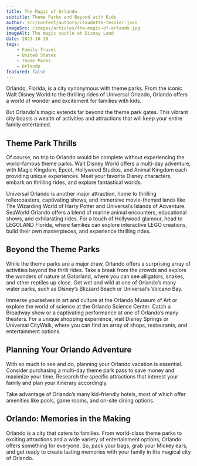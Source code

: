 ```yaml
---
title: The Magic of Orlando
subtitle: Theme Parks and Beyond with Kids
author: src/content/authors/claudette-tessier.json
imageSrc: /images/articles/the-magic-of-orlando.jpg
imageAlt: The magic castle at Disney Land
date: 2023-10-10
tags:
    - Family Travel
    - United States
    - Theme Parks
    - Orlando
featured: false
---
```


Orlando, Florida, is a city synonymous with theme parks. From the iconic Walt Disney World to the thrilling rides of Universal Orlando, Orlando offers a world of wonder and excitement for families with kids.

But Orlando's magic extends far beyond the theme park gates. This vibrant city boasts a wealth of activities and attractions that will keep your entire family entertained.

## Theme Park Thrills

Of course, no trip to Orlando would be complete without experiencing the world-famous theme parks. Walt Disney World offers a multi-day adventure, with Magic Kingdom, Epcot, Hollywood Studios, and Animal Kingdom each providing unique experiences. Meet your favorite Disney characters, embark on thrilling rides, and explore fantastical worlds.

Universal Orlando is another major attraction, home to thrilling rollercoasters, captivating shows, and immersive movie-themed lands like The Wizarding World of Harry Potter and Universal’s Islands of Adventure. SeaWorld Orlando offers a blend of marine animal encounters, educational shows, and exhilarating rides. For a touch of Hollywood glamour, head to LEGOLAND Florida, where families can explore interactive LEGO creations, build their own masterpieces, and experience thrilling rides.

## Beyond the Theme Parks

While the theme parks are a major draw, Orlando offers a surprising array of activities beyond the thrill rides. Take a break from the crowds and explore the wonders of nature at Gatorland, where you can see alligators, snakes, and other reptiles up close. Get wet and wild at one of Orlando’s many water parks, such as Disney’s Blizzard Beach or Universal’s Volcano Bay.

Immerse yourselves in art and culture at the Orlando Museum of Art or explore the world of science at the Orlando Science Center. Catch a Broadway show or a captivating performance at one of Orlando’s many theaters. For a unique shopping experience, visit Disney Springs or Universal CityWalk, where you can find an array of shops, restaurants, and entertainment options.

## Planning Your Orlando Adventure

With so much to see and do, planning your Orlando vacation is essential. Consider purchasing a multi-day theme park pass to save money and maximize your time. Research the specific attractions that interest your family and plan your itinerary accordingly.

Take advantage of Orlando’s many kid-friendly hotels, most of which offer amenities like pools, game rooms, and on-site dining options.

## Orlando: Memories in the Making

Orlando is a city that caters to families. From world-class theme parks to exciting attractions and a wide variety of entertainment options, Orlando offers something for everyone. So, pack your bags, grab your Mickey ears, and get ready to create lasting memories with your family in the magical city of Orlando.
